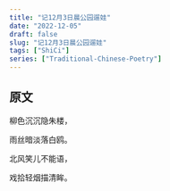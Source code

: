 ```yaml
---
title: "记12月3日晨公园遛娃"
date: "2022-12-05"
draft: false
slug: "记12月3日晨公园遛娃"
tags: ["ShiCi"]
series: ["Traditional-Chinese-Poetry"]
---
```


## 原文

柳色沉沉隐朱楼，

雨丝暗淡落白鸥。

北风笑儿不能语，

戏拾轻烟描清眸。

